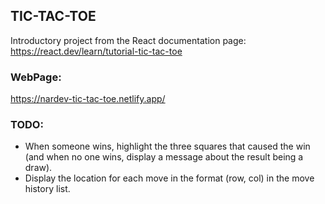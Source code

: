 
## TIC-TAC-TOE

Introductory project from the React documentation page:
https://react.dev/learn/tutorial-tic-tac-toe

### WebPage:
https://nardev-tic-tac-toe.netlify.app/

### TODO:

- When someone wins, highlight the three squares that caused the win (and when no one wins, display a message about the result being a draw).
- Display the location for each move in the format (row, col) in the move history list.